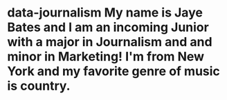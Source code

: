 # data-journalism My name is Jaye Bates and I am an incoming Junior with a major in Journalism and and minor in Marketing! I'm from New York and my favorite genre of music is country.
